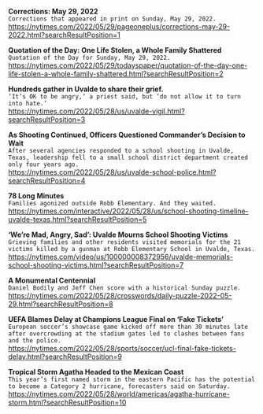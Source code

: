 **Corrections: May 29, 2022**\
`Corrections that appeared in print on Sunday, May 29, 2022.`\
https://nytimes.com/2022/05/29/pageoneplus/corrections-may-29-2022.html?searchResultPosition=1

**Quotation of the Day: One Life Stolen, a Whole Family Shattered**\
`Quotation of the Day for Sunday, May 29, 2022.`\
https://nytimes.com/2022/05/29/todayspaper/quotation-of-the-day-one-life-stolen-a-whole-family-shattered.html?searchResultPosition=2

**Hundreds gather in Uvalde to share their grief.**\
`‘It’s OK to be angry,’ a priest said, but ‘do not allow it to turn into hate.’`\
https://nytimes.com/2022/05/28/us/uvalde-vigil.html?searchResultPosition=3

**As Shooting Continued, Officers Questioned Commander’s Decision to Wait**\
`After several agencies responded to a school shooting in Uvalde, Texas, leadership fell to a small school district department created only four years ago.`\
https://nytimes.com/2022/05/28/us/uvalde-school-police.html?searchResultPosition=4

**78 Long Minutes**\
`Families agonized outside Robb Elementary. And they waited.`\
https://nytimes.com/interactive/2022/05/28/us/school-shooting-timeline-uvalde-texas.html?searchResultPosition=5

**‘We’re Mad, Angry, Sad’: Uvalde Mourns School Shooting Victims**\
`Grieving families and other residents visited memorials for the 21 victims killed by a gunman at Robb Elementary School in Uvalde, Texas.`\
https://nytimes.com/video/us/100000008372956/uvalde-memorials-school-shooting-victims.html?searchResultPosition=7

**A Monumental Centennial**\
`Daniel Bodily and Jeff Chen score with a historical Sunday puzzle.`\
https://nytimes.com/2022/05/28/crosswords/daily-puzzle-2022-05-29.html?searchResultPosition=8

**UEFA Blames Delay at Champions League Final on ‘Fake Tickets’**\
`European soccer’s showcase game kicked off more than 30 minutes late after overcrowding at the stadium gates led to clashes between fans and the police.`\
https://nytimes.com/2022/05/28/sports/soccer/ucl-final-fake-tickets-delay.html?searchResultPosition=9

**Tropical Storm Agatha Headed to the Mexican Coast**\
`This year’s first named storm in the eastern Pacific has the potential to become a Category 2 hurricane, forecasters said on Saturday.`\
https://nytimes.com/2022/05/28/world/americas/agatha-hurricane-storm.html?searchResultPosition=10

